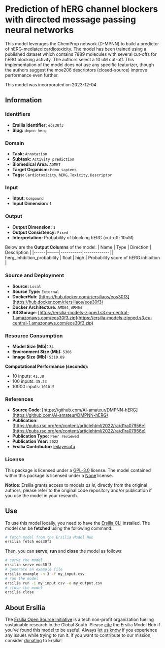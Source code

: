 # Prediction of hERG channel blockers with directed message passing neural networks

This model leverages the ChemProp network (D-MPNN) to build a predictor of hERG-mediated cardiotoxicity. The model has been trained using a published dataset which contains 7889 molecules with several cut-offs for hERG blocking activity. The authors select a 10 uM cut-off. This implementation of the model does not use any specific featurizer, though the authors suggest the moe206 descriptors (closed-source) improve performance even further.

This model was incorporated on 2023-12-04.

## Information
### Identifiers
- **Ersilia Identifier:** `eos30f3`
- **Slug:** `dmpnn-herg`

### Domain
- **Task:** `Annotation`
- **Subtask:** `Activity prediction`
- **Biomedical Area:** `ADMET`
- **Target Organism:** `Homo sapiens`
- **Tags:** `Cardiotoxicity`, `hERG`, `Toxicity`, `Descriptor`

### Input
- **Input:** `Compound`
- **Input Dimension:** `1`

### Output
- **Output Dimension:** `1`
- **Output Consistency:** `Fixed`
- **Interpretation:** Probability of blocking hERG (cut-off: 10uM)

Below are the **Output Columns** of the model:
| Name | Type | Direction | Description |
|------|------|-----------|-------------|
| herg_inhibition_probability | float | high | Probability score of hERG inhibition |


### Source and Deployment
- **Source:** `Local`
- **Source Type:** `External`
- **DockerHub**: [https://hub.docker.com/r/ersiliaos/eos30f3](https://hub.docker.com/r/ersiliaos/eos30f3)
- **Docker Architecture:** `AMD64`, `ARM64`
- **S3 Storage**: [https://ersilia-models-zipped.s3.eu-central-1.amazonaws.com/eos30f3.zip](https://ersilia-models-zipped.s3.eu-central-1.amazonaws.com/eos30f3.zip)

### Resource Consumption
- **Model Size (Mb):** `34`
- **Environment Size (Mb):** `5366`
- **Image Size (Mb):** `5310.09`

**Computational Performance (seconds):**
- 10 inputs: `41.38`
- 100 inputs: `35.23`
- 10000 inputs: `1010.5`

### References
- **Source Code**: [https://github.com/AI-amateur/DMPNN-hERG](https://github.com/AI-amateur/DMPNN-hERG)
- **Publication**: [https://pubs.rsc.org/en/content/articlehtml/2022/ra/d1ra07956e](https://pubs.rsc.org/en/content/articlehtml/2022/ra/d1ra07956e)
- **Publication Type:** `Peer reviewed`
- **Publication Year:** `2022`
- **Ersilia Contributor:** [leilayesufu](https://github.com/leilayesufu)

### License
This package is licensed under a [GPL-3.0](https://github.com/ersilia-os/ersilia/blob/master/LICENSE) license. The model contained within this package is licensed under a [None](LICENSE) license.

**Notice**: Ersilia grants access to models _as is_, directly from the original authors, please refer to the original code repository and/or publication if you use the model in your research.


## Use
To use this model locally, you need to have the [Ersilia CLI](https://github.com/ersilia-os/ersilia) installed.
The model can be **fetched** using the following command:
```bash
# fetch model from the Ersilia Model Hub
ersilia fetch eos30f3
```
Then, you can **serve**, **run** and **close** the model as follows:
```bash
# serve the model
ersilia serve eos30f3
# generate an example file
ersilia example -n 3 -f my_input.csv
# run the model
ersilia run -i my_input.csv -o my_output.csv
# close the model
ersilia close
```

## About Ersilia
The [Ersilia Open Source Initiative](https://ersilia.io) is a tech non-profit organization fueling sustainable research in the Global South.
Please [cite](https://github.com/ersilia-os/ersilia/blob/master/CITATION.cff) the Ersilia Model Hub if you've found this model to be useful. Always [let us know](https://github.com/ersilia-os/ersilia/issues) if you experience any issues while trying to run it.
If you want to contribute to our mission, consider [donating](https://www.ersilia.io/donate) to Ersilia!
